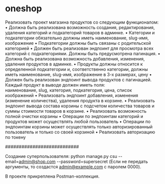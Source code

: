 # oneshop

Реализовать проект магазина продуктов со следующим функционалом:
    • Должна быть реализована возможность создания, редактирования, удаления категорий и подкатегорий товаров в админке.
    • Категории и подкатегории обязательно должны иметь наименование, slug-имя, изображение
    • Подкатегории должны быть связаны с родительской категорией
    • Должен быть реализован эндпоинт для просмотра всех категорий с подкатегориями. Должны быть предусмотрена пагинация.
    • Должна быть реализована возможность добавления, изменения, удаления продуктов в админке.
    • Продукты должны относится к определенной подкатегории и, соответственно категории, должны иметь наименование, 
      slug-имя, изображение в 3-х размерах, цену
    • Должен быть реализован эндпоинт вывода продуктов с пагинацией. Каждый продукт в выводе должен иметь поля:     
      наименование, slug, категория, подкатегория, цена, список изображений
    • Реализовать эндпоинт добавления, изменения (изменение количества), удаления продукта в корзине.
    • Реализовать эндпоинт вывода  состава корзины с подсчетом количества товаров и суммы стоимости товаров в корзине.
    • Реализовать возможность полной очистки корзины
    • Операции по эндпоинтам категорий и продуктов может осуществлять любой пользователь
    • Операции по эндпоинтам корзины может осуществлять только авторизированный пользователь и только со своей корзиной
    • Реализовать авторизацию по токену

###########################

Создание суперпользователя:
python manage.py csu --email=admin@shop.com --password=supersecret
(Если не передать аргументы, то создастся admin@example.com с паролем 0000).

В проекте прикреплена Postman-коллекция.